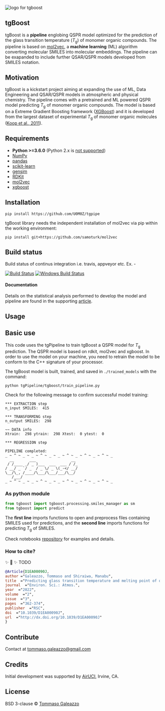 ![logo for tgboost](./images/tgBoost_logo.png)


## tgBoost
tgBoost is a **pipeline** englobing QSPR model optimized for the prediction of the glass transition temperature (<em>T</em><sub>g</sub>) of monomer organic compounds. The pipeline is based on [mol2vec](https://mol2vec.readthedocs.io/en/latest/), a **machine learning** (ML) algorithm converting molecular SMILES into molecular embeddings. The pipeline can be exapanded to include further QSAR/QSPR models developed from SMILES notation.

## Motivation
tgBoost is a kickstart project aiming at expanding the use of ML, Data Engineering and QSAR/QSPR models in atmospheric and physical chemistry. The pipeline comes with a pretrained and ML powered QSPR model predicting <em>T</em><sub>g</sub> of monomer organic compounds. The model is based on a Extreme Gradient Boosting framework ([XGBoost](https://xgboost.readthedocs.io/en/stable/)) and it is developed from the largest dataset of experimental <em>T</em><sub>g</sub> of monomer organic molecules ([Koop et al., 2011](https://pubs.rsc.org/en/content/articlelanding/2011/cp/c1cp22617g)).

## Requirements
* **Python >=3.6.0** (Python 2.x is [not supported](http://www.python3statement.org/))
* [NumPy](http://www.numpy.org/)
* [pandas](http://pandas.pydata.org/)
* [scikit-learn](http://scikit-learn.org/stable/)
* [gensim](https://radimrehurek.com/gensim/)
* [RDKit](http://www.rdkit.org/docs/Install.html)
* [mol2vec](https://github.com/samoturk/mol2vec)
* [xgboost](https://pypi.org/project/xgboost/)

## Installation
`pip install https://github.com/U0M0Z/tgpipe`

tgBoost library needs the independent installation of mol2vec via pip within the working environment:

`pip install git+https://github.com/samoturk/mol2vec`

## Build status
Build status of continus integration i.e. travis, appveyor etc. Ex. - 

[![Build Status](https://travis-ci.org/akashnimare/foco.svg?branch=master)](https://travis-ci.org/akashnimare/foco)
[![Windows Build Status](https://ci.appveyor.com/api/projects/status/github/akashnimare/foco?branch=master&svg=true)](https://ci.appveyor.com/project/akashnimare/foco/branch/master)

#### Documentation
Details on the statistical analysis performed to develop the model and pipeline are found in the supporting [article](https://pubs.rsc.org/en/content/articlelanding/2022/ea/d1ea00090j#!divRelatedContent&articles). 

## Usage
## Basic use
This code uses the tgPipeline to train tgBoost a QSPR model for <em>T</em><sub>g</sub> prediction. The QSPR model is based on rdkit, mol2vec and xgboost. In order to use the model on your machine, you need to retrain the model to be conform to the C++ signature of your processor. 

The tgBoost model is built, trained, and saved in ``` ./trained_models ``` with the command:
```
python tgPipeline/tgboost/train_pipeline.py
```

Check for the following message to confirm successful model training:

```
*** EXTRACTION step
n_input SMILES:  415 

*** TRANSFORMING step
n_output SMILES:  298 

~~ DATA info
Xtrain:  298 ytrain:  298 Xtest:  0 ytest:  0 

*** REGRESSION step

PIPELINE completed:
_ ~ ^ ~ _ ~ _ ~ ^ ~ _ ~ _ ~ ^ ~ _ ~ ^ ~ _ ~ ^ ~ _
  __       ___                __ 
 / /____ _/ _ )___  ___  ___ / /_
/ __/ _ `/ _  / _ \/ _ \(_-</ __/
\__/\_, /____/\___/\___/___/\__/ 
   /___/                         
_ ~ ^ ~ _ ~ _ ~ ^ ~ _ ~ _ ~ ^ ~ _ ~ ^ ~ _ ~ ^ ~ _
```



### As python module
```python
from tgboost import tgboost.processing.smiles_manager as sm
from tgboost import predict
```
The **first line** imports functions to open and preprocess files containing SMILES used for predictions, and the **second line** imports functions for predicting <em>T</em><sub>g</sub> of SMILES.

Check notebooks [repository](https://github.com/U0M0Z/tgpipe/tree/main/tgboost/notebooks) for examples and details. 

### How to cite?

✨ 🍰 ✨
TODO

```bib
@Article{D1EA00090J,
author ="Galeazzo, Tommaso and Shiraiwa, Manabu",
title  ="Predicting glass transition temperature and melting point of organic compounds via machine learning and molecular embeddings",
journal  ="Environ. Sci.: Atmos.",
year  ="2022",
volume  ="2",
issue  ="3",
pages  ="362-374",
publisher  ="RSC",
doi  ="10.1039/D1EA00090J",
url  ="http://dx.doi.org/10.1039/D1EA00090J"
}
```

## Contribute
Contact at tommaso.galeazzo@gmail.com

## Credits
Initial development was supported by [AirUCI](https://airuci.uci.edu), Irvine, CA.

## License
BSD 3-clause © [Tommaso Galeazzo](https://www.tmsglz.com)

